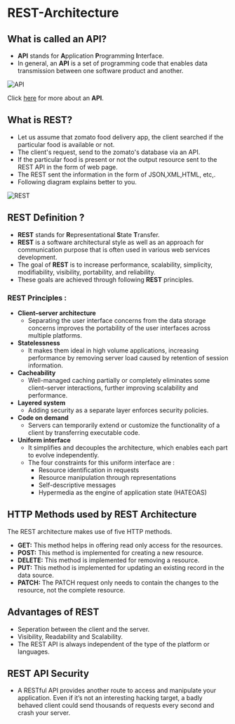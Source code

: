 # REST-Architecture
## What is called an API?
- **API** stands for **A**pplication **P**rogramming **I**nterface. 
- In general, an **API** is a set of programming code that enables data transmission between one software product and another.

![API](https://encrypted-tbn0.gstatic.com/images?q=tbn:ANd9GcQDzT7su1ZcjFDC24OQ3aEDv2Noh6_SZhsJug&usqp=CAU)

Click [here](https://en.wikipedia.org/wiki/API) for more about an **API**.


## What is REST?
- Let us assume that zomato food delivery app, the client searched if the particular food is available or not.
- The client's request, send to the zomato's database via an API.
- If the particular food is present or not the output resource sent to the REST API in the form of web page.
- The REST sent the information in the form of JSON,XML,HTML, etc,.
- Following diagram explains better to you.

![REST](https://encrypted-tbn0.gstatic.com/images?q=tbn:ANd9GcTGWU2E5TqHwcSnaL1SKk4eYSz4SqU8ZUfTtg&usqp=CAU)

## REST Definition ?
- **REST** stands for **R**epresentational **S**tate **T**ransfer.
- **REST** is a software architectural style as well as an approach for communication purpose that is often used in various web services development.
- The goal of **REST** is to increase performance, scalability, simplicity, modifiability, visibility, portability, and reliability.
- These goals are achieved through following **REST** principles.
### REST Principles :
- **Client–server architecture**
  + Separating the user interface concerns from the data storage concerns improves the portability of the user interfaces across multiple platforms.
- **Statelessness**
  + It makes them ideal in high volume applications, increasing performance by removing server load caused by retention of session information.
- **Cacheability**
  + Well-managed caching partially or completely eliminates some client–server interactions, further improving scalability and performance.
- **Layered system**
  + Adding security as a separate layer enforces security policies.
- **Code on demand**
  + Servers can temporarily extend or customize the functionality of a client by transferring executable code.
- **Uniform interface**
  + It simplifies and decouples the architecture, which enables each part to evolve independently.
  + The four constraints for this uniform interface are :
    * Resource identification in requests
    * Resource manipulation through representations
    * Self-descriptive messages
    * Hypermedia as the engine of application state (HATEOAS)
## HTTP Methods used by REST Architecture
The REST architecture makes use of five HTTP methods.

- **GET:** This method helps in offering read only access for the resources.
- **POST:** This method is implemented for creating a new resource.
- **DELETE:** This method is implemented for removing a resource.
- **PUT:** This method is implemented for updating an existing record in the data source.
- **PATCH:** The PATCH request only needs to contain the changes to the resource, not the complete resource.

## Advantages of REST
- Seperation between the client and the server.
- Visibility, Readability and Scalability.
- The REST API is always independent of the type of the platform or languages.

## REST API Security
- A RESTful API provides another route to access and manipulate your application. Even if it’s not an interesting hacking target, a badly behaved client could send thousands of requests every second and crash your server.


